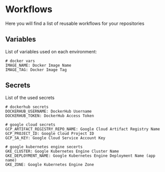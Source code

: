 # Workflows

Here you will find a list of reusable workflows for your repositories

## Variables

List of variables used on each environment:
```
# docker vars
IMAGE_NAME: Docker Image Name
IMAGE_TAG: Docker Image Tag
```

## Secrets

List of the used secrets
```
# dockerhub secrets
DOCKERHUB_USERNAME: DockerHub Username
DOCKERHUB_TOKEN: DockerHub Access Token

# google cloud secrets
GCP_ARTIFACT_REGISTRY_REPO_NAME: Google Cloud Artifact Registry Name
GCP_PROJECT_ID: Google Cloud Project ID
GCP_SA_KEY: Google Cloud Service Account Key

# google kubernetes engine secerts
GKE_CLUSTER: Google Kubernetes Engine Cluster Name
GKE_DEPLOYMENT_NAME: Google Kubernetes Engine Deployment Name (app name)
GKE_ZONE: Google Kubernetes Engine Zone
```
